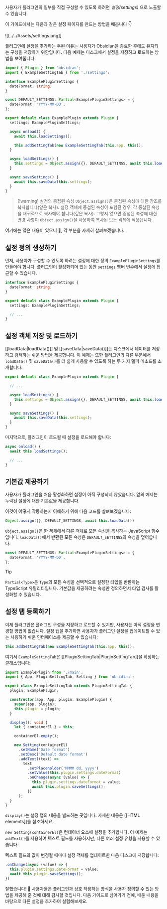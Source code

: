 사용자가 플러그인의 일부를 직접 구성할 수 있도록 하려면 _설정(settings)_ 으로 노출할 수 있습니다.

이 가이드에서는 다음과 같은 설정 페이지를 만드는 방법을 배웁니다 👇

![[../../Assets/settings.png]]

플러그인에 설정을 추가하는 주된 이유는 사용자가 Obsidian을 종료한 후에도 유지되는 구성을 저장하기 위함입니다. 다음 예제는 디스크에서 설정을 저장하고 로드하는 방법을 보여줍니다:

```ts
import { Plugin } from 'obsidian';
import { ExampleSettingTab } from './settings';

interface ExamplePluginSettings {
  dateFormat: string;
}

const DEFAULT_SETTINGS: Partial<ExamplePluginSettings> = {
  dateFormat: 'YYYY-MM-DD',
};

export default class ExamplePlugin extends Plugin {
  settings: ExamplePluginSettings;

  async onload() {
    await this.loadSettings();

    this.addSettingTab(new ExampleSettingTab(this.app, this));
  }

  async loadSettings() {
    this.settings = Object.assign({}, DEFAULT_SETTINGS, await this.loadData());
  }

  async saveSettings() {
    await this.saveData(this.settings);
  }
}
```

> [!warning] 설정의 중첩된 속성
> `Object.assign()`은 중첩된 속성에 대한 참조를 복사합니다(얕은 복사). 설정 객체에 중첩된 속성이 포함된 경우, 각 중첩된 속성을 재귀적으로 복사해야 합니다(깊은 복사). 그렇지 않으면 중첩된 속성에 대한 변경 사항이 `Object.assign()`을 사용하여 복사된 모든 객체에 적용됩니다.

여기에는 많은 내용이 있으니 🤯, 각 부분을 자세히 살펴보겠습니다.

## 설정 정의 생성하기

먼저, 사용자가 구성할 수 있도록 하려는 설정에 대한 정의 `ExamplePluginSettings`를 만들어야 합니다. 플러그인이 활성화되어 있는 동안 `settings` 멤버 변수에서 설정에 접근할 수 있습니다.

```ts
interface ExamplePluginSettings {
  dateFormat: string;
}

export default class ExamplePlugin extends Plugin {
  settings: ExamplePluginSettings;

  // ...
}
```

## 설정 객체 저장 및 로드하기

[[loadData|loadData()]] 및 [[saveData|saveData()]]는 디스크에서 데이터를 저장하고 검색하는 쉬운 방법을 제공합니다. 이 예제는 또한 플러그인의 다른 부분에서 `loadData()` 및 `saveData()`를 더 쉽게 사용할 수 있도록 하는 두 가지 헬퍼 메소드를 소개합니다.

```ts
export default class ExamplePlugin extends Plugin {

  // ...

  async loadSettings() {
    this.settings = Object.assign({}, DEFAULT_SETTINGS, await this.loadData());
  }

  async saveSettings() {
    await this.saveData(this.settings);
  }
}
```

마지막으로, 플러그인이 로드될 때 설정을 로드해야 합니다:

```ts
async onload() {
  await this.loadSettings();

  // ...
}
```

## 기본값 제공하기

사용자가 플러그인을 처음 활성화하면 설정이 아직 구성되지 않았습니다. 앞의 예제는 누락된 설정에 대한 기본값을 제공합니다.

이것이 어떻게 작동하는지 이해하기 위해 다음 코드를 살펴보겠습니다:

```ts
Object.assign({}, DEFAULT_SETTINGS, await this.loadData())
```

`Object.assign()`은 한 객체에서 다른 객체로 모든 속성을 복사하는 JavaScript 함수입니다. `loadData()`에서 반환된 모든 속성은 `DEFAULT_SETTINGS`의 속성을 덮어씁니다.

```ts
const DEFAULT_SETTINGS: Partial<ExamplePluginSettings> = {
  dateFormat: 'YYYY-MM-DD',
};
```

> [!tip]
> `Partial<Type>`은 `Type`의 모든 속성을 선택적으로 설정한 타입을 반환하는 TypeScript 유틸리티입니다. 기본값을 제공하려는 속성만 정의하면서 타입 검사를 활성화할 수 있습니다.

## 설정 탭 등록하기

이제 플러그인은 플러그인 구성을 저장하고 로드할 수 있지만, 사용자는 아직 설정을 변경할 방법이 없습니다. 설정 탭을 추가하면 사용자가 플러그인 설정을 업데이트할 수 있는 사용하기 쉬운 인터페이스를 제공할 수 있습니다:

```ts
this.addSettingTab(new ExampleSettingTab(this.app, this));
```

여기서 `ExampleSettingTab`은 [[PluginSettingTab|PluginSettingTab]]을 확장하는 클래스입니다:

```ts
import ExamplePlugin from './main';
import { App, PluginSettingTab, Setting } from 'obsidian';

export class ExampleSettingTab extends PluginSettingTab {
  plugin: ExamplePlugin;

  constructor(app: App, plugin: ExamplePlugin) {
    super(app, plugin);
    this.plugin = plugin;
  }

  display(): void {
    let { containerEl } = this;

    containerEl.empty();

    new Setting(containerEl)
      .setName('Date format')
      .setDesc('Default date format')
      .addText((text) =>
        text
          .setPlaceholder('MMMM dd, yyyy')
          .setValue(this.plugin.settings.dateFormat)
          .onChange(async (value) => {
            this.plugin.settings.dateFormat = value;
            await this.plugin.saveSettings();
          })
      );
  }
}
```

`display()`는 설정 탭의 내용을 빌드하는 곳입니다. 자세한 내용은 [[HTML elements]]를 참조하세요.

`new Setting(containerEl)`은 컨테이너 요소에 설정을 추가합니다. 이 예제는 `addText()`를 사용하여 텍스트 필드를 사용하지만, 다른 여러 설정 유형을 사용할 수 있습니다.

텍스트 필드의 값이 변경될 때마다 설정 객체를 업데이트한 다음 디스크에 저장합니다:

```ts
.onChange(async (value) => {
  this.plugin.settings.dateFormat = value;
  await this.plugin.saveSettings();
})
```

잘했습니다! 💪 사용자들은 플러그인과 상호 작용하는 방식을 사용자 정의할 수 있는 방법을 제공해 준 것에 대해 감사할 것입니다. 다음 가이드로 넘어가기 전에, 배운 내용을 바탕으로 다른 설정을 추가하여 실험해보세요.
